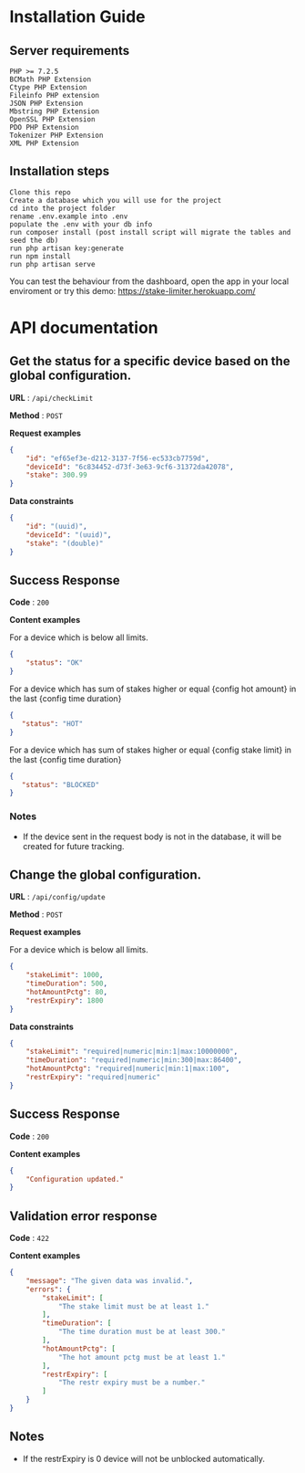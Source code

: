 # Installation Guide

## Server requirements
    PHP >= 7.2.5
    BCMath PHP Extension
    Ctype PHP Extension
    Fileinfo PHP extension
    JSON PHP Extension
    Mbstring PHP Extension
    OpenSSL PHP Extension
    PDO PHP Extension
    Tokenizer PHP Extension
    XML PHP Extension

## Installation steps
    Clone this repo
    Create a database which you will use for the project
    cd into the project folder
    rename .env.example into .env
    populate the .env with your db info
    run composer install (post install script will migrate the tables and seed the db)
    run php artisan key:generate
    run npm install
    run php artisan serve
    
 You can test the behaviour from the dashboard, open the app in your local enviroment or try this demo: https://stake-limiter.herokuapp.com/


# API documentation

## Get the status for a specific device based on the global configuration.

**URL** : `/api/checkLimit`

**Method** : `POST`

**Request examples**

```json
{
    "id": "ef65ef3e-d212-3137-7f56-ec533cb7759d",
    "deviceId": "6c834452-d73f-3e63-9cf6-31372da42078",
    "stake": 300.99
}
```

**Data constraints**

```json
{
    "id": "(uuid)",
    "deviceId": "(uuid)",
    "stake": "(double)"
}
```

## Success Response

**Code** : `200`

**Content examples**

For a device which is below all limits.

```json
{
    "status": "OK"
}
```

For a device which has sum of stakes higher or equal {config hot amount} in the last {config time duration}

```json
{
   "status": "HOT"
}
```

For a device which has sum of stakes higher or equal {config stake limit} in the last {config time duration}

```json
{
   "status": "BLOCKED"
}
```

### Notes

* If the device sent in the request body is not in the database, it will be created for future tracking.


## Change the global configuration.

**URL** : `/api/config/update`

**Method** : `POST`

**Request examples**

For a device which is below all limits.

```json
{
    "stakeLimit": 1000,
    "timeDuration": 500,
    "hotAmountPctg": 80,
    "restrExpiry": 1800
}
```

**Data constraints**

```json
{
    "stakeLimit": "required|numeric|min:1|max:10000000",
    "timeDuration": "required|numeric|min:300|max:86400",
    "hotAmountPctg": "required|numeric|min:1|max:100",
    "restrExpiry": "required|numeric"
}
```

## Success Response

**Code** : `200`

**Content examples**


```json
{
    "Configuration updated."
}
```

## Validation error response

**Code** : `422`

**Content examples**


```json
{
    "message": "The given data was invalid.",
    "errors": {
        "stakeLimit": [
            "The stake limit must be at least 1."
        ],
        "timeDuration": [
            "The time duration must be at least 300."
        ],
        "hotAmountPctg": [
            "The hot amount pctg must be at least 1."
        ],
        "restrExpiry": [
            "The restr expiry must be a number."
        ]
    }
}
```

## Notes

* If the restrExpiry is 0 device will not be unblocked automatically.
